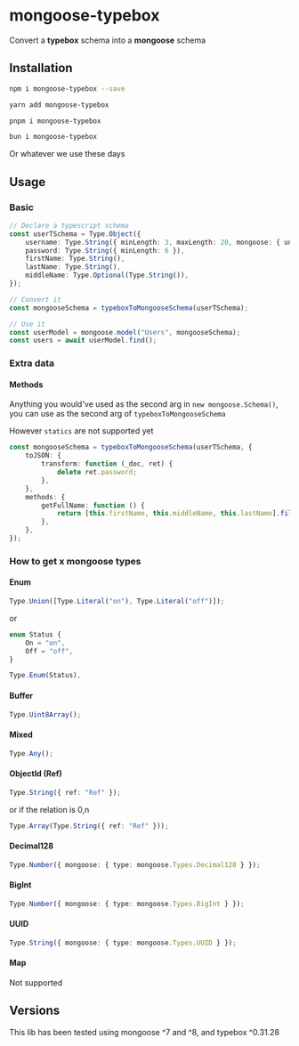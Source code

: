 # mongoose-typebox

Convert a **typebox** schema into a **mongoose** schema

## Installation

```bash
npm i mongoose-typebox --save
```

```bash
yarn add mongoose-typebox
```

```bash
pnpm i mongoose-typebox
```

```bash
bun i mongoose-typebox
```

Or whatever we use these days

## Usage

### Basic

```ts
// Declare a typescript schema
const userTSchema = Type.Object({
    username: Type.String({ minLength: 3, maxLength: 20, mongoose: { unique: true } }),
    password: Type.String({ minLength: 6 }),
    firstName: Type.String(),
    lastName: Type.String(),
    middleName: Type.Optional(Type.String()),
});

// Convert it
const mongooseSchema = typeboxToMongooseSchema(userTSchema);

// Use it
const userModel = mongoose.model("Users", mongooseSchema);
const users = await userModel.find();
```

### Extra data

#### Methods

Anything you would've used as the second arg in `new mongoose.Schema()`, you can use as the second arg of `typeboxToMongooseSchema`

However `statics` are not supported yet

```ts
const mongooseSchema = typeboxToMongooseSchema(userTSchema, {
    toJSON: {
        transform: function (_doc, ret) {
            delete ret.password;
        },
    },
    methods: {
        getFullName: function () {
            return [this.firstName, this.middleName, this.lastName].filter(Boolean).join(" ");
        },
    },
});
```

### How to get x mongoose types

#### Enum

```ts
Type.Union([Type.Literal("on"), Type.Literal("off")]);
```

or

```ts
enum Status {
    On = "on",
    Off = "off",
}

Type.Enum(Status),
```

#### Buffer

```ts
Type.Uint8Array();
```

#### Mixed

```ts
Type.Any();
```

#### ObjectId (Ref)

```ts
Type.String({ ref: "Ref" });
```

or if the relation is 0,n

```ts
Type.Array(Type.String({ ref: "Ref" }));
```

#### Decimal128

```ts
Type.Number({ mongoose: { type: mongoose.Types.Decimal128 } });
```

#### BigInt

```ts
Type.Number({ mongoose: { type: mongoose.Types.BigInt } });
```

#### UUID

```ts
Type.String({ mongoose: { type: mongoose.Types.UUID } });
```

#### Map

Not supported

## Versions

This lib has been tested using mongoose ^7 and ^8, and typebox ^0.31.28
